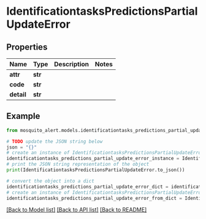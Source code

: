 # IdentificationtasksPredictionsPartialUpdateError


## Properties

Name | Type | Description | Notes
------------ | ------------- | ------------- | -------------
**attr** | **str** |  | 
**code** | **str** |  | 
**detail** | **str** |  | 

## Example

```python
from mosquito_alert.models.identificationtasks_predictions_partial_update_error import IdentificationtasksPredictionsPartialUpdateError

# TODO update the JSON string below
json = "{}"
# create an instance of IdentificationtasksPredictionsPartialUpdateError from a JSON string
identificationtasks_predictions_partial_update_error_instance = IdentificationtasksPredictionsPartialUpdateError.from_json(json)
# print the JSON string representation of the object
print(IdentificationtasksPredictionsPartialUpdateError.to_json())

# convert the object into a dict
identificationtasks_predictions_partial_update_error_dict = identificationtasks_predictions_partial_update_error_instance.to_dict()
# create an instance of IdentificationtasksPredictionsPartialUpdateError from a dict
identificationtasks_predictions_partial_update_error_from_dict = IdentificationtasksPredictionsPartialUpdateError.from_dict(identificationtasks_predictions_partial_update_error_dict)
```
[[Back to Model list]](../README.md#documentation-for-models) [[Back to API list]](../README.md#documentation-for-api-endpoints) [[Back to README]](../README.md)



